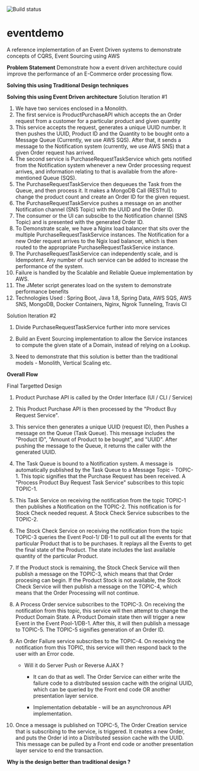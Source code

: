 ![Build status](https://travis-ci.org/vivekjuneja/eventdemo.svg?branch=master)

# eventdemo
A reference implementation of an Event Driven systems to demonstrate concepts of CQRS, Event Sourcing using AWS

**Problem Statement**
Demonstrate how a event driven architecture could improve the performance of an E-Commerce order processing flow. 

**Solving this using Traditional Design techniques**


**Solving this using Event Driven architecture**
Solution Iteration #1

1. We have two services enclosed in a Monolith.
2. The first service is ProductPurchaseAPI which accepts the an Order request from a customer for a particular product and given quantity
3. This service accepts the request, generates a unique UUID number. It then pushes the UUID, Product ID and the Quantity to be bought onto a Message Queue (Currently, we use AWS SQS). After that, it sends a message to the Notification system (currently, we use AWS SNS) that a given Order request has arrived. 
4. The second service is PurchaseRequestTaskService which gets notified from the Notification system whenever a new Order processing request arrives, and information relating to that is available from the afore-mentioned Queue (SQS).
5. The PurchaseRequestTaskService then dequeues the Task from the Queue, and then process it. It makes a MongoDB Call (RESTful) to change the product count and create an Order ID for the given request.
6. The PurchaseRequestTaskService pushes a message on an another Notification channel (SNS Topic) with the UUID and the Order ID. 
7. The consumer or the UI can subscibe to the Notification channel (SNS Topic) and is presented with the generated Order ID.
8. To Demonstrate scale, we have a Nginx load balancer that sits over the multiple PurchaseRequestTaskService instances. The Notification for a new Order request arrives to the Ngix load balancer, which is then routed to the appropriate PurchaseRequestTaskService instance.
9. The PurchaseRequestTaskService can independently scale, and is Idempotent. Any number of such service can be added to increase the performance of the system. 
10. Failure is handled by the Scalable and Reliable Queue implementation by AWS. 
11. The JMeter script generates load on the system to demonstrate performance benefits
12. Technologies Used : Spring Boot, Java 1.8, Spring Data, AWS SQS, AWS SNS, MongoDB, Docker Containers, Nginx, Ngrok Tunneling, Travis CI 

Solution Iteration #2

1. Divide PurchaseRequestTaskService further into more services 

2. Build an Event Sourcing implementation to allow the Service instances to compute the given state of a Domain, instead of relying on a Lookup.

3. Need to demonstrate that this solution is better than the traditional models - Monolith, Vertical Scaling etc.



**Overall Flow**

Final Targetted Design

1. Product Purchase API is called by the Order Interface (UI / CLI / Service)

2. This Product Purchase API is then processed by the "Product Buy Request Service". 

3. This service then generates a unique UUID (request ID), then Pushes a message on the Queue (Task Queue). This message includes the "Product ID", "Amount of Product to be bought", and "UUID". After pushing the message to the Queue, it returns the caller with the generated UUID.

4. The Task Queue is bound to a Notification system. A message is automatically published by the Task Queue to a Message Topic - TOPIC-1. This topic signifies that the Purchase Request has been received. A "Process Product Buy Request Task Service" subscribes to this topic TOPIC-1. 

5. This Task Service on receiving the notification from the topic TOPIC-1 then publishes a Notification on the TOPIC-2. This notification is for Stock Check needed request. A Stock Check Service subscribes to the TOPIC-2.

6. The Stock Check Service on receiving the notification from the topic TOPIC-3 queries the Event Pool-1/ DB-1 to pull out all the events for that particular Product that is to be purchases. It replays all the Events to get the final state of the Product. The state includes the last available quantity of the particular Product. 

7. If the Product stock is remaining, the Stock Check Service will then publish a message on the TOPIC-3, which means that that Order procesing can begin. If the Product Stock is not available, the Stock Check Service will then publish a message on the TOPIC-4, which means that the Order Processing will not continue.

8. A Process Order service subscribes to the TOPIC-3. On receiving the notification from this topic, this service will then attempt to change the Product Domain State. A Product Domain state then will trigger a new Event in the Event Pool-1/DB-1. After this, it will then publish a message to TOPIC-5. The TOPIC-5 signifies generation of an Order ID.

9. An Order Failure service subscribes to the TOPIC-4. On receiving the notification from this TOPIC, this service will then respond back to the user with an Error code. 
	- Will it do Server Push or Reverse AJAX ?
		- It can do that as well. The Order Service can either write the failure code to a distributed session cache with the original UUID, which can be queried by the Front end code OR another presentation layer service. 
		
		- Implementation debatable - will be an asynchronous API implementation. 

10. Once a message is published on TOPIC-5, The Order Creation service that is subscribing to the service, is triggered. It creates a new Order, and puts the Order id into a Distributed session cache with the UUID. This message can be pulled by a Front end code or another presentation layer service to end the transaction.


**Why is the design better than traditional design ?**

